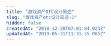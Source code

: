 ```yaml
---
title: "游戏资产OTC设计简述"
slug: "游戏资产otc设计简述-1"
hidden: false
createdAt: "2018-12-20T07:01:04.021Z"
updatedAt: "2019-05-31T11:31:35.085Z"
---
```

